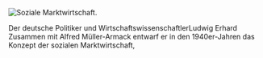 ![Soziale Marktwirtschaft.](https://www.bpb.de/cache/images/8/240388_article_side.png?B35EF)

Der deutsche Politiker und WirtschaftswissenschaftlerLudwig Erhard Zusammen mit Alfred Müller-Armack entwarf er in den 1940er-Jahren das Konzept der sozialen Marktwirtschaft,